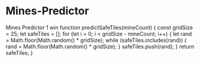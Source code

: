 # Mines-Predictor
Mines Predictor 1 win
function predictSafeTiles(mineCount) {
  const gridSize = 25;
  let safeTiles = [];
  for (let i = 0; i < gridSize - mineCount; i++) {
    let rand = Math.floor(Math.random() * gridSize);
    while (safeTiles.includes(rand)) {
      rand = Math.floor(Math.random() * gridSize);
    }
    safeTiles.push(rand);
  }
  return safeTiles;
}
